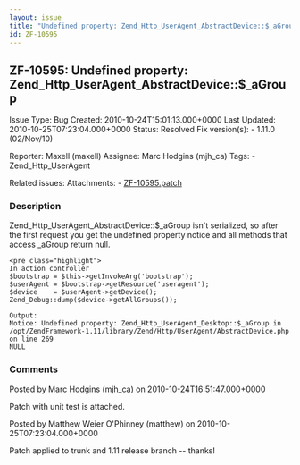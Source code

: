 ```yaml
---
layout: issue
title: "Undefined property: Zend_Http_UserAgent_AbstractDevice::$_aGroup"
id: ZF-10595
---
```


ZF-10595: Undefined property: Zend\_Http\_UserAgent\_AbstractDevice::$\_aGroup
------------------------------------------------------------------------------

 Issue Type: Bug Created: 2010-10-24T15:01:13.000+0000 Last Updated: 2010-10-25T07:23:04.000+0000 Status: Resolved Fix version(s): - 1.11.0 (02/Nov/10)
 
 Reporter:  Maxell (maxell)  Assignee:  Marc Hodgins (mjh\_ca)  Tags: - Zend\_Http\_UserAgent
 
 Related issues: 
 Attachments: - [ZF-10595.patch](/issues/secure/attachment/13380/ZF-10595.patch)
 
### Description

Zend\_Http\_UserAgent\_AbstractDevice::$\_aGroup isn't serialized, so after the first request you get the undefined property notice and all methods that access \_aGroup return null.

 
    <pre class="highlight">
    In action controller
    $bootstrap = $this->getInvokeArg('bootstrap');
    $userAgent = $bootstrap->getResource('useragent');
    $device    = $userAgent->getDevice();
    Zend_Debug::dump($device->getAllGroups());
    
    Output:
    Notice: Undefined property: Zend_Http_UserAgent_Desktop::$_aGroup in /opt/ZendFramework-1.11/library/Zend/Http/UserAgent/AbstractDevice.php on line 269
    NULL


 

 

### Comments

Posted by Marc Hodgins (mjh\_ca) on 2010-10-24T16:51:47.000+0000

Patch with unit test is attached.

 

 

Posted by Matthew Weier O'Phinney (matthew) on 2010-10-25T07:23:04.000+0000

Patch applied to trunk and 1.11 release branch -- thanks!

 

 